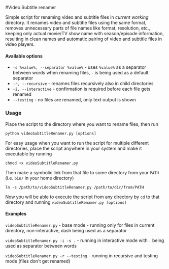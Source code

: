 #Video Subtitle renamer

Simple script for renaming video and subtitle files in _current working_ directory. It renames video and subtitle files using the same format, removes unnecessary parts of file names like format, resolution, etc., keeping only actual movie/TV show name with season/episode information, resulting in clean names and automatic pairing of video and subtitle files in video players.

#### Available options

+ `-s %value%, --separator %value%` - uses `%value%` as a separator between words when renaming files, `-` is being used as a default separator
+ `-r, --recursive` - renames files recursively also in child directories
+ `-i, --interactive` - confirmation is required before each file gets renamed
+ `--testing` - no files are renamed, only text output is shown

### Usage

Place the script to the directory where you want to rename files, then run

```
python videoSubtitleRenamer.py [options]
```

For easy usage when you want to run the script for multiple different directories, place the script anywhere in your system and make it executable by running

```
chmod +x videoSubtitleRenamer.py
```

Then make a symbolic link from that file to some directory from your `PATH` (i.e. `bin/` in your home directory)

```
ln -s /path/to/videoSubtitleRenamer.py /path/to/dir/from/PATH
```

Now you will be able to execute the script from any directory by `cd` to that directory and running `videoSubtitleRenamer.py [options]`

#### Examples

`videoSubtitleRenamer.py` - base mode - running only for files in current directory, non-interactive, dash being used as a separator

`videoSubtitleRenamer.py -i -s .` - running in interactive mode with `.` being used as separator between words

`videoSubtitleRenamer.py -r --testing` - running in recursive and testing mode (files don't get renamed)
